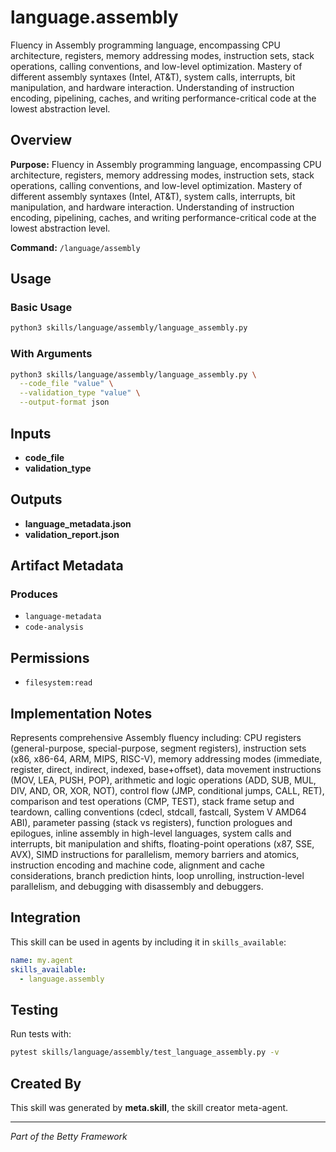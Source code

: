 # language.assembly

Fluency in Assembly programming language, encompassing CPU architecture, registers, memory addressing modes, instruction sets, stack operations, calling conventions, and low-level optimization. Mastery of different assembly syntaxes (Intel, AT&T), system calls, interrupts, bit manipulation, and hardware interaction. Understanding of instruction encoding, pipelining, caches, and writing performance-critical code at the lowest abstraction level.

## Overview

**Purpose:** Fluency in Assembly programming language, encompassing CPU architecture, registers, memory addressing modes, instruction sets, stack operations, calling conventions, and low-level optimization. Mastery of different assembly syntaxes (Intel, AT&T), system calls, interrupts, bit manipulation, and hardware interaction. Understanding of instruction encoding, pipelining, caches, and writing performance-critical code at the lowest abstraction level.

**Command:** `/language/assembly`

## Usage

### Basic Usage

```bash
python3 skills/language/assembly/language_assembly.py
```

### With Arguments

```bash
python3 skills/language/assembly/language_assembly.py \
  --code_file "value" \
  --validation_type "value" \
  --output-format json
```

## Inputs

- **code_file**
- **validation_type**

## Outputs

- **language_metadata.json**
- **validation_report.json**

## Artifact Metadata

### Produces

- `language-metadata`
- `code-analysis`

## Permissions

- `filesystem:read`

## Implementation Notes

Represents comprehensive Assembly fluency including: CPU registers (general-purpose, special-purpose, segment registers), instruction sets (x86, x86-64, ARM, MIPS, RISC-V), memory addressing modes (immediate, register, direct, indirect, indexed, base+offset), data movement instructions (MOV, LEA, PUSH, POP), arithmetic and logic operations (ADD, SUB, MUL, DIV, AND, OR, XOR, NOT), control flow (JMP, conditional jumps, CALL, RET), comparison and test operations (CMP, TEST), stack frame setup and teardown, calling conventions (cdecl, stdcall, fastcall, System V AMD64 ABI), parameter passing (stack vs registers), function prologues and epilogues, inline assembly in high-level languages, system calls and interrupts, bit manipulation and shifts, floating-point operations (x87, SSE, AVX), SIMD instructions for parallelism, memory barriers and atomics, instruction encoding and machine code, alignment and cache considerations, branch prediction hints, loop unrolling, instruction-level parallelism, and debugging with disassembly and debuggers.

## Integration

This skill can be used in agents by including it in `skills_available`:

```yaml
name: my.agent
skills_available:
  - language.assembly
```

## Testing

Run tests with:

```bash
pytest skills/language/assembly/test_language_assembly.py -v
```

## Created By

This skill was generated by **meta.skill**, the skill creator meta-agent.

---

*Part of the Betty Framework*
